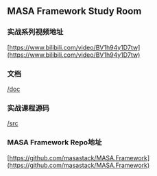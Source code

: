 ## MASA Framework Study Room

### 实战系列视频地址

[https://www.bilibili.com/video/BV1h94y1D7tw](https://www.bilibili.com/video/BV1h94y1D7tw)

### 文档

[/doc](/doc)

### 实战课程源码

[/src](/src)

### MASA Framework Repo地址

[https://github.com/masastack/MASA.Framework](https://github.com/masastack/MASA.Framework)
